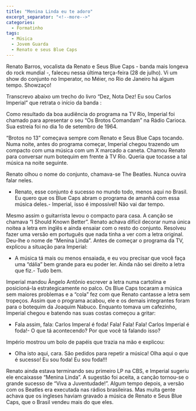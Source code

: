 ```yaml
---
title: "Menina Linda eu te adoro"
excerpt_separator: "<!--more-->"
categories:
  - Formatinho
tags:
  - Música
  - Jovem Guarda
  - Renato e seus Blue Caps
---
```


Renato Barros, vocalista da Renato e Seus Blue Caps - banda mais longeva do rock mundial -, faleceu nessa última terça-feira (28 de julho). Vi um show do conjunto no Imperator, no Méier, no Rio de Janeiro há algum tempo. Showzaço!

Transcrevo abaixo um trecho do livro “Dez, Nota Dez! Eu sou Carlos Imperial” que retrata o início da banda :

<!--more-->

Como resultado da boa audiência do programa na TV Rio, Imperial foi chamado para apresentar o seu “Os Brotos Comandam” na Rádio Carioca. Sua estreia foi no dia 1o de setembro de 1964.

“Brotos no 13” começava sempre com Renato e Seus Blue Caps tocando. Numa noite, antes do programa começar, Imperial chegou trazendo um compacto com uma música com um X marcado a caneta. Chamou Renato para conversar num botequim em frente à TV Rio. Queria que tocasse a tal música na noite seguinte. 

Renato olhou o nome do conjunto, chamava-se The Beatles. Nunca ouvira falar neles.

- Renato, esse conjunto é sucesso no mundo todo, menos aqui no Brasil. Eu quero que os Blue Caps abram o programa de amanhã com essa música deles.- Imperial, isso é impossível! Não vai dar tempo.

Mesmo assim o guitarrista levou o compacto para casa. A canção se chamava “I Should Known Better”. Renato achava difícil decorar numa única noitea a letra em inglês e ainda ensaiar com o resto do conjunto. Resolveu fazer uma versão em português que nada tinha a ver com a letra original. Deu-lhe o nome de “Menina Linda”. Antes de começar o programa da TV, explicou a situação para Imperial:

- A música tá mais ou menos ensaiada, e eu vou precisar que você faça uma “dália” bem grande para eu poder ler. Ainda não sei direito a letra que fiz.- Tudo bem.

Imperial mandou Ângelo Antônio escrever a letra numa cartolina e posicioná-la estrategicamente no palco. Os Blue Caps tocaram a música sem maiores problemas e a “cola” fez com que Renato cantasse a letra sem tropeços. Assim que o programa acabou, ele e os demais integrantes foram para o botequim da Joaquim Nabuco. Enquanto tomava um cafezinho, Imperial chegou e batendo nas suas costas começou a gritar:

- Fala assim, fala: Carlos Imperal é foda! Fala! Fala! Fala! Carlos Imperial é foda!- O que tá acontecendo? Por que você tá falando isso?

Império mostrou um bolo de papéis que trazia na mão e explicou:

- Olha isto aqui, cara. São pedidos para repetir a música! Olha aqui o que é sucesso! Eu sou foda! Eu sou foda!!!

Renato ainda estava terminando seu primeiro LP na CBS, e Imperial sugeriu ele encaixasse “Menina Linda”. A sugestão foi aceita, a canção tornou-se o grande sucesso de “Viva a Juventudade!”. Algum tempo depois, a versão com os Beatles era executada nas rádios brasileiras. Mas muita gente achava que os ingleses haviam gravado a música de Renato e Seus Blue Caps, que o Brasil vendeu mais do que eles.